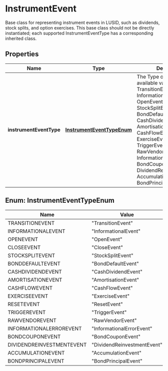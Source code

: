 

# InstrumentEvent

Base class for representing instrument events in LUSID, such as dividends, stock splits, and option exercises.  This base class should not be directly instantiated; each supported InstrumentEventType has a corresponding inherited class.

## Properties

| Name | Type | Description | Notes |
|------------ | ------------- | ------------- | -------------|
|**instrumentEventType** | [**InstrumentEventTypeEnum**](#InstrumentEventTypeEnum) | The Type of Event. The available values are: TransitionEvent, InformationalEvent, OpenEvent, CloseEvent, StockSplitEvent, BondDefaultEvent, CashDividendEvent, AmortisationEvent, CashFlowEvent, ExerciseEvent, ResetEvent, TriggerEvent, RawVendorEvent, InformationalErrorEvent, BondCouponEvent, DividendReinvestmentEvent, AccumulationEvent, BondPrincipalEvent |  |



## Enum: InstrumentEventTypeEnum

| Name | Value |
|---- | -----|
| TRANSITIONEVENT | &quot;TransitionEvent&quot; |
| INFORMATIONALEVENT | &quot;InformationalEvent&quot; |
| OPENEVENT | &quot;OpenEvent&quot; |
| CLOSEEVENT | &quot;CloseEvent&quot; |
| STOCKSPLITEVENT | &quot;StockSplitEvent&quot; |
| BONDDEFAULTEVENT | &quot;BondDefaultEvent&quot; |
| CASHDIVIDENDEVENT | &quot;CashDividendEvent&quot; |
| AMORTISATIONEVENT | &quot;AmortisationEvent&quot; |
| CASHFLOWEVENT | &quot;CashFlowEvent&quot; |
| EXERCISEEVENT | &quot;ExerciseEvent&quot; |
| RESETEVENT | &quot;ResetEvent&quot; |
| TRIGGEREVENT | &quot;TriggerEvent&quot; |
| RAWVENDOREVENT | &quot;RawVendorEvent&quot; |
| INFORMATIONALERROREVENT | &quot;InformationalErrorEvent&quot; |
| BONDCOUPONEVENT | &quot;BondCouponEvent&quot; |
| DIVIDENDREINVESTMENTEVENT | &quot;DividendReinvestmentEvent&quot; |
| ACCUMULATIONEVENT | &quot;AccumulationEvent&quot; |
| BONDPRINCIPALEVENT | &quot;BondPrincipalEvent&quot; |



